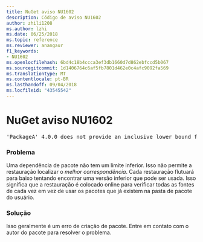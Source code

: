 ```yaml
---
title: NuGet aviso NU1602
description: Código de aviso NU1602
author: zhili1208
ms.author: lzhi
ms.date: 06/25/2018
ms.topic: reference
ms.reviewer: anangaur
f1_keywords:
- NU1602
ms.openlocfilehash: 6bd4c18b4ccca3ef3db1660d7d862ebfccd5b067
ms.sourcegitcommit: 1d1406764c6af5fb7801d462e0c4afc9092fa569
ms.translationtype: MT
ms.contentlocale: pt-BR
ms.lasthandoff: 09/04/2018
ms.locfileid: "43545542"
---
```

# <a name="nuget-warning-nu1602"></a>NuGet aviso NU1602

<pre>'PackageA' 4.0.0 does not provide an inclusive lower bound for dependency 'PackageB' (> 3.5.0). An approximate best match of 3.6.0 was resolved.</pre>

### <a name="issue"></a>Problema
Uma dependência de pacote não tem um limite inferior. Isso não permite a restauração localizar o *melhor correspondência*. Cada restauração flutuará para baixo tentando encontrar uma versão inferior que pode ser usada. Isso significa que a restauração é colocado online para verificar todas as fontes de cada vez em vez de usar os pacotes que já existem na pasta de pacote do usuário.

### <a name="solution"></a>Solução
Isso geralmente é um erro de criação de pacote. Entre em contato com o autor do pacote para resolver o problema.